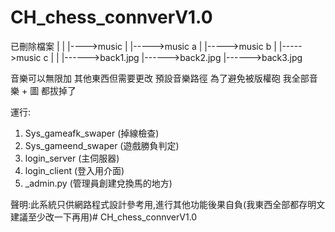 ﻿# CH_chess_connverV1.0

已刪除檔案
  |
  |
  |---->music
  |        |----->music a
  |        |----->music b
  |        |----->music c
  |
  |
  |------>back1.jpg
  |------>back2.jpg
  |------>back3.jpg


音樂可以無限加 其他東西但需要更改 預設音樂路徑
為了避免被版權砲 我全部音樂 + 圖 都拔掉了

運行:
1. Sys_gameafk_swaper (掉線檢查)
2. Sys_gameend_swaper (遊戲勝負判定)
3. login_server (主伺服器)
4. login_client (登入用介面)
5. _admin.py (管理員創建兌換馬的地方)

聲明:此系統只供網路程式設計參考用,進行其他功能後果自負(我東西全部都存明文 建議至少改一下再用)# CH_chess_connverV1.0

